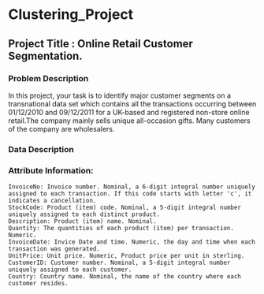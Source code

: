 # Clustering_Project

## Project Title : Online Retail Customer Segmentation.

### Problem Description
In this project, your task is to identify major customer segments on a transnational data set which contains all the transactions occurring between 01/12/2010 and 09/12/2011 for a UK-based and registered non-store online retail.The company mainly sells unique all-occasion gifts. Many customers of the company are wholesalers.

### Data Description
### Attribute Information:

    InvoiceNo: Invoice number. Nominal, a 6-digit integral number uniquely assigned to each transaction. If this code starts with letter 'c', it indicates a cancellation.
    StockCode: Product (item) code. Nominal, a 5-digit integral number uniquely assigned to each distinct product.
    Description: Product (item) name. Nominal.
    Quantity: The quantities of each product (item) per transaction. Numeric.
    InvoiceDate: Invice Date and time. Numeric, the day and time when each transaction was generated.
    UnitPrice: Unit price. Numeric, Product price per unit in sterling.
    CustomerID: Customer number. Nominal, a 5-digit integral number uniquely assigned to each customer.
    Country: Country name. Nominal, the name of the country where each customer resides.
